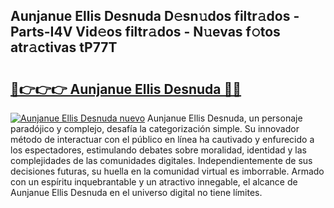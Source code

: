## Aunjanue Ellis Desnuda D𝚎sn𝚞dos filtr𝚊dos - Parts-I4V Vid𝚎os filtr𝚊dos - N𝚞evas f𝚘tos atr𝚊ctivas tP77T

# <h2><a href="http://mb287f.tromn.icu/?c=Aunjanue+Ellis+Desnuda">🔗👉👉👉 Aunjanue Ellis Desnuda 🔗🔗</a></h2>

[![Aunjanue Ellis Desnuda nuevo](https://i.imgur.com/pEAQMta.gif)](http://mb287f.tromn.icu/?c=Aunjanue+Ellis+Desnuda)
Aunjanue Ellis Desnuda, un personaje paradójico y complejo, desafía la categorización simple. Su innovador método de interactuar con el público en línea ha cautivado y enfurecido a los espectadores, estimulando debates sobre moralidad, identidad y las complejidades de las comunidades digitales. Independientemente de sus decisiones futuras, su huella en la comunidad virtual es imborrable. Armado con un espíritu inquebrantable y un atractivo innegable, el alcance de Aunjanue Ellis Desnuda en el universo digital no tiene límites.
